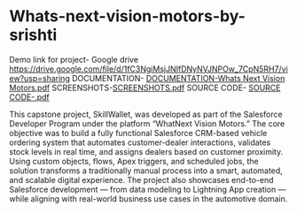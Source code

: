 # Whats-next-vision-motors-by-srishti
Demo link for project- Google drive https://drive.google.com/file/d/1fC3NgiMsjJNIfDNyNVJNPOw_7CpN5RH7/view?usp=sharing
DOCUMENTATION- [DOCUMENTATION-Whats Next Vision Motors.pdf](https://github.com/user-attachments/files/21512742/DOCUMENTATION-Whats.Next.Vision.Motors.pdf)
SCREENSHOTS-[SCREENSHOTS.pdf](https://github.com/user-attachments/files/21512765/SCREENSHOTS.pdf)
SOURCE CODE- [SOURCE CODE-.pdf](https://github.com/user-attachments/files/21512777/SOURCE.CODE-.pdf)

This capstone project, SkillWallet, was developed as part of the Salesforce Developer Program under the platform “WhatNext Vision Motors.” The core objective was to build a fully functional Salesforce CRM-based vehicle ordering system that automates customer-dealer interactions, validates stock levels in real time, and assigns dealers based on customer proximity. Using custom objects, flows, Apex triggers, and scheduled jobs, the solution transforms a traditionally manual process into a smart, automated, and scalable digital experience. The project also showcases end-to-end Salesforce development — from data modeling to Lightning App creation — while aligning with real-world business use cases in the automotive domain.
